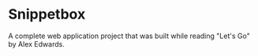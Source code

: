 # Snippetbox

A complete web application project that was built while reading "Let's Go" by Alex Edwards.
